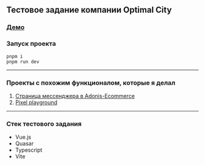 ## Тестовое задание компании Optimal City

### [Демо](https://unnecessaryhub.github.io/optimal-city-test-task)

### Запуск проекта
```
pnpm i
pnpm run dev
```
---
### Проекты с похожим функционалом, которые я делал
1. [Страница мессенджера в Adonis-Ecommerce](https://gearonixx.com/adonis-ecommerce/messenger)
2. [Pixel playground](https://github.com/Gearonix/vuejs-pixel-playground/tree/master/apps/client/src)
---
### Стек тестового задания
- Vue.js
- Quasar
- Typescript
-  Vite
